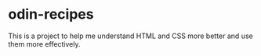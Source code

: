 # odin-recipes

This is a project to help me understand HTML and CSS more better and use them more effectively.